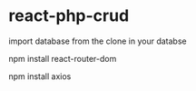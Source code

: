# react-php-crud


import database from the clone in your databse


npm install react-router-dom

npm install axios
